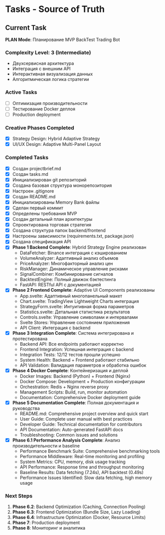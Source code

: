 # Tasks - Source of Truth

## Current Task
**PLAN Mode**: Планирование MVP BackTest Trading Bot

### Complexity Level: 3 (Intermediate)
- Двухсервисная архитектура
- Интеграция с внешним API
- Интерактивная визуализация данных
- Алгоритмическая логика стратегии

### Active Tasks
- [ ] Оптимизация производительности
- [ ] Тестирование Docker деплоя
- [ ] Production deployment

### Creative Phases Completed
- [x] Strategy Design: Hybrid Adaptive Strategy
- [x] UI/UX Design: Adaptive Multi-Panel Layout

### Completed Tasks
- [x] Создан projectbrief.md
- [x] Создан tasks.md
- [x] Инициализирован git репозиторий
- [x] Создана базовая структура монорепозитория
- [x] Настроен .gitignore
- [x] Создан README.md
- [x] Инициализированы Memory Bank файлы
- [x] Сделан первый коммит
- [x] Определены требования MVP
- [x] Создан детальный план архитектуры
- [x] Спроектирована торговая стратегия
- [x] Создана структура папок backend/frontend
- [x] Настроены зависимости (requirements.txt, package.json)
- [x] Создана спецификация API
- [x] **Phase 1 Backend Complete**: Hybrid Strategy Engine реализован
  - DataFetcher: Binance интеграция с кэшированием
  - VolumeAnalyzer: Адаптивный анализ объемов
  - PriceAnalyzer: Многофакторный анализ цен
  - RiskManager: Динамическое управление рисками
  - SignalCombiner: Комбинирование сигналов
  - BacktestEngine: Полный движок бэктестинга
  - FastAPI: RESTful API с документацией
- [x] **Phase 2 Frontend Complete**: Adaptive UI Components реализованы
  - App.svelte: Адаптивный многопанельный макет
  - Chart.svelte: TradingView Lightweight Charts интеграция
  - StrategyForm.svelte: Интуитивная форма параметров
  - Statistics.svelte: Детальная статистика результатов
  - Controls.svelte: Управление символами и интервалами
  - Svelte Stores: Управление состоянием приложения
  - API Client: Интеграция с backend
- [x] **Phase 3 Integration Complete**: Система интегрирована и протестирована
  - Backend API: Все endpoints работают корректно
  - Frontend Integration: Успешная интеграция с backend
  - Integration Tests: 12/12 тестов прошли успешно
  - System Health: Backend + Frontend работают стабильно
  - API Validation: Валидация параметров и обработка ошибок
- [x] **Phase 4 Docker Complete**: Контейнеризация и деплой
  - Docker Images: Backend (Python) + Frontend (Nginx)
  - Docker Compose: Development + Production конфигурации
  - Orchestration: Redis + Nginx reverse proxy
  - Management Scripts: Build, run, monitor automation
  - Documentation: Comprehensive Docker deployment guide
- [x] **Phase 5 Documentation Complete**: Полная документация и руководства
  - README.md: Comprehensive project overview and quick start
  - User Guide: Complete user manual with best practices
  - Developer Guide: Technical documentation for contributors
  - API Documentation: Auto-generated FastAPI docs
  - Troubleshooting: Common issues and solutions
- [x] **Phase 6.1 Performance Analysis Complete**: Анализ производительности и baseline
  - Performance Benchmark Suite: Comprehensive benchmarking tools
  - Performance Middleware: Real-time monitoring and profiling
  - System Metrics: CPU, memory, disk usage tracking
  - API Performance: Response time and throughput monitoring
  - Baseline Results: Data fetching (7.24s), API backtest (0.49s)
  - Performance Issues Identified: Slow data fetching, high memory usage

### Next Steps
1. **Phase 6.2**: Backend Optimization (Caching, Connection Pooling)
2. **Phase 6.3**: Frontend Optimization (Bundle Size, Lazy Loading)
3. **Phase 6.4**: Infrastructure Optimization (Docker, Resource Limits)
4. **Phase 7**: Production deployment
5. **Phase 8**: Мониторинг и аналитика

